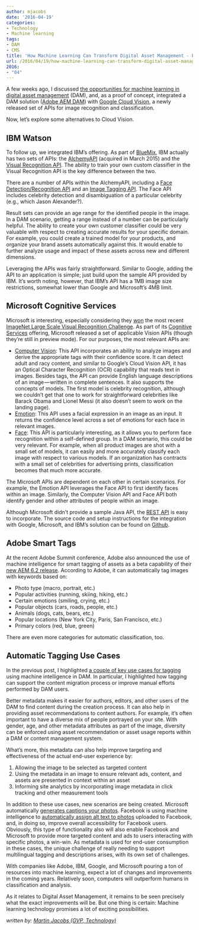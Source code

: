 ```yaml
---
author: mjacobs
date: '2016-04-19'
categories:
- Technology
- Machine learning
tags:
- DAM
- CMS
title: 'How Machine Learning Can Transform Digital Asset Management - Part II'
url: /2016/04/19/how-machine-learning-can-transform-digital-asset-management-ii
2016:
- "04"
---
```


A few weeks ago, I discussed [the opportunities for machine learning in digital asset management](https://www.linkedin.com/pulse/how-machine-learning-can-transform-digital-asset-martin-jacobs) (DAM), and, as a proof of concept, integrated a DAM solution ([Adobe AEM DAM](http://www.adobe.com/content/dam/Adobe/en/solutions/web-experience-management/pdfs/datasheet-aem-dam-ue.pdf)) with [Google Cloud Vision](https://cloud.google.com/vision/), a newly released set of APIs for image recognition and classification.

Now, let’s explore some alternatives to Cloud Vision.

IBM Watson
----------

To follow up, we integrated IBM’s offering. As part of [BlueMix](http://www.ibm.com/cloud-computing/bluemix/), IBM actually has two sets of APIs: the [AlchemyAPI](http://www.alchemyapi.com/) (acquired in March 2015) and the [Visual Recognition API](http://www.ibm.com/smarterplanet/us/en/ibmwatson/developercloud/visual-recognition.html). The ability to train your own custom classifier in the Visual Recognition API is the key difference between the two.

There are a number of APIs within the AlchemyAPI, including a [Face Detection/Recognition API](http://www.alchemyapi.com/products/alchemyvision/face-detection) and an [Image Tagging API](http://www.alchemyapi.com/products/alchemyvision/image-tagging). The Face API includes celebrity detection and disambiguation of a particular celebrity (e.g., which Jason Alexander?).

Result sets can provide an age range for the identified people in the image. In a DAM scenario, getting a range instead of a number can be particularly helpful. The ability to create your own customer classifier could be very valuable with respect to creating accurate results for your specific domain. For example, you could create a trained model for your products, and organize your brand assets automatically against this. It would enable to further analyze usage and impact of these assets across new and different dimensions.

Leveraging the APIs was fairly straightforward. Similar to Google, adding the API to an application is simple; just build upon the sample API provided by IBM. It’s worth noting, however, that IBM’s API has a 1MB image size restrictions, somewhat lower than Google and Microsoft’s 4MB limit.

Microsoft Cognitive Services
----------------------------

Microsoft is interesting, especially considering they [won](http://www.nytimes.com/2015/12/11/science/an-advance-in-artificial-intelligence-rivals-human-vision-abilities.html) the most recent [ImageNet Large Scale Visual Recognition Challenge](http://image-net.org/challenges/LSVRC/2015/index#news). As part of its [Cognitive Services](https://www.microsoft.com/cognitive-services/en-us/apis) offering, Microsoft released a set of applicable Vision APIs (though they’re still in preview mode). For our purposes, the most relevant APIs are:

- [Computer Vision](https://www.microsoft.com/cognitive-services/en-us/computer-vision-api): This API incorporates an ability to analyze images and derive the appropriate tags with their confidence score. It can detect adult and racy content, and similar to Google’s Cloud Vision API, it has an Optical Character Recognition (OCR) capability that reads text in images. Besides tags, the API can provide English language descriptions of an image — written in complete sentences. It also supports the concepts of models. The first model is celebrity recognition, although we couldn’t get that one to work for straightforward celebrities like Barack Obama and Lionel Messi (it also doesn’t seem to work on the landing page).
- [Emotion](https://www.microsoft.com/cognitive-services/en-us/emotion-api): This API uses a facial expression in an image as an input. It returns the confidence level across a set of emotions for each face in relevant images.
- [Face](https://www.microsoft.com/cognitive-services/en-us/face-api): This API is particularly interesting, as it allows you to perform face recognition within a self-defined group. In a DAM scenario, this could be very relevant. For example, when all product images are shot with a small set of models, it can easily and more accurately classify each image with respect to various models. If an organization has contracts with a small set of celebrities for advertising prints, classification becomes that much more accurate.

The Microsoft APIs are dependent on each other in certain scenarios. For example, the Emotion API leverages the Face API to first identify faces within an image. Similarly, the Computer Vision API and Face API both identify gender and other attributes of people within an image.

Although Microsoft didn’t provide a sample Java API, the [REST API](https://msdn.microsoft.com/en-us/library/office/dn659752.aspx) is easy to incorporate. The source code and setup instructions for the integration with Google, Microsoft, and IBM’s solution can be found on [Github](https://github.com/razorfish/autotagworkflow).

Adobe Smart Tags
----------------

At the recent Adobe Summit conference, Adobe also announced the use of machine intelligence for smart tagging of assets as a beta capability of their [new AEM 6.2 release](https://blogs.adobe.com/digitalmarketing/digital-marketing/adobe-experience-manager-6-2-new-features/). According to Adobe, it can automatically tag images with keywords based on:

- Photo type (macro, portrait, etc.)
- Popular activities (running, skiing, hiking, etc.)
- Certain emotions (smiling, crying, etc.)
- Popular objects (cars, roads, people, etc.)
- Animals (dogs, cats, bears, etc.)
- Popular locations (New York City, Paris, San Francisco, etc.)
- Primary colors (red, blue, green)

There are even more categories for automatic classification, too.

Automatic Tagging Use Cases
---------------------------

In the previous post, I highlighted [a couple of key use cases for tagging](https://www.linkedin.com/pulse/how-machine-learning-can-transform-digital-asset-martin-jacobs) using machine intelligence in DAM. In particular, I highlighted how tagging can support the content migration process or improve manual efforts performed by DAM users.

Better metadata makes it easier for authors, editors, and other users of the DAM to find content during the creation process. It can also help in providing asset recommendations to content authors. For example, it’s often important to have a diverse mix of people portrayed on your site. With gender, age, and other metadata attributes as part of the image, diversity can be enforced using asset recommendation or asset usage reports within a DAM or content management system.

What’s more, this metadata can also help improve targeting and effectiveness of the actual end-user experience by:

1. Allowing the image to be selected as targeted content
2. Using the metadata in an image to ensure relevant ads, content, and assets are presented in context within an asset
3. Informing site analytics by incorporating image metadata in click tracking and other measurement tools

In addition to these use cases, new scenarios are being created. Microsoft automatically [generates captions your photos](http://gizmodo.com/microsofts-new-ai-writes-captions-for-your-photos-and-i-1770907670). Facebook is using machine intelligence to [automatically assign alt text to photos](http://newsroom.fb.com/news/2016/04/using-artificial-intelligence-to-help-blind-people-see-facebook/) uploaded to Facebook, and, in doing so, improve overall accessibility for Facebook users. Obviously, this type of functionality also will also enable Facebook and Microsoft to provide more targeted content and ads to users interacting with specific photos, a win-win. As metadata is used for end-user consumption in these cases, the unique challenge of really needing to support multilingual tagging and descriptions arises, with its own set of challenges.

With companies like Adobe, IBM, Google, and Microsoft pouring a ton of resources into machine learning, expect a lot of changes and improvements in the coming years. Relatively soon, computers will outperform humans in classification and analysis.

As it relates to Digital Asset Management, it remains to be seen precisely what the exact improvements will be. But one thing is certain: Machine learning technology promises a lot of exciting possibilities.

_written by: [Martin Jacobs (GVP, Technology)](https://www.linkedin.com/in/martinjacobs1)_

